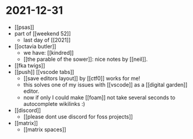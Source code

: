 # 2021-12-31

- [[psas]]
- part of [[weekend 52]]
  - last day of [[2021]]
- [[octavia butler]]
  - we have: [[kindred]]
  - [[the parable of the sower]]: nice notes by [[neil]].
- [[fka twigs]]
- [[push]] [[vscode tabs]]
  - [[save editors layout]] by [[ctf0]] works for me!
  - this solves one of my issues with [[vscode]] as a [[digital garden]] editor.
  - now if only I could make [[foam]] not take several seconds to autocomplete wikilinks :)
- [[discord]]
  - [[please dont use discord for foss projects]]
- [[matrix]]
  - [[matrix spaces]]
